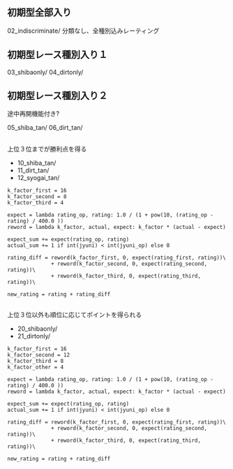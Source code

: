 
## 初期型全部入り

02_indiscriminate/
    分類なし、全種別込みレーティング


## 初期型レース種別入り１

03_shibaonly/
04_dirtonly/


## 初期型レース種別入り２

途中再開機能付き?

05_shiba_tan/
06_dirt_tan/


## 

上位３位までが勝利点を得る
- 10_shiba_tan/
- 11_dirt_tan/
- 12_syogai_tan/

```
k_factor_first = 16
k_factor_second = 8
k_factor_third = 4

expect = lambda rating_op, rating: 1.0 / (1 + pow(10, (rating_op - rating) / 400.0 ))
reword = lambda k_factor, actual, expect: k_factor * (actual - expect)

expect_sum += expect(rating_op, rating)
actual_sum += 1 if int(jyuni) < int(jyuni_op) else 0

rating_diff = reword(k_factor_first, 0, expect(rating_first, rating))\
              + reword(k_factor_second, 0, expect(rating_second, rating))\
              + reword(k_factor_third, 0, expect(rating_third, rating))\

new_rating = rating + rating_diff
```

## 

上位３位以外も順位に応じてポイントを得られる
- 20_shibaonly/
- 21_dirtonly/

```
k_factor_first = 16
k_factor_second = 12
k_factor_third = 8
k_factor_other = 4

expect = lambda rating_op, rating: 1.0 / (1 + pow(10, (rating_op - rating) / 400.0 ))
reword = lambda k_factor, actual, expect: k_factor * (actual - expect)

expect_sum += expect(rating_op, rating)
actual_sum += 1 if int(jyuni) < int(jyuni_op) else 0

rating_diff = reword(k_factor_first, 0, expect(rating_first, rating))\
              + reword(k_factor_second, 0, expect(rating_second, rating))\
              + reword(k_factor_third, 0, expect(rating_third, rating))\

new_rating = rating + rating_diff
```

